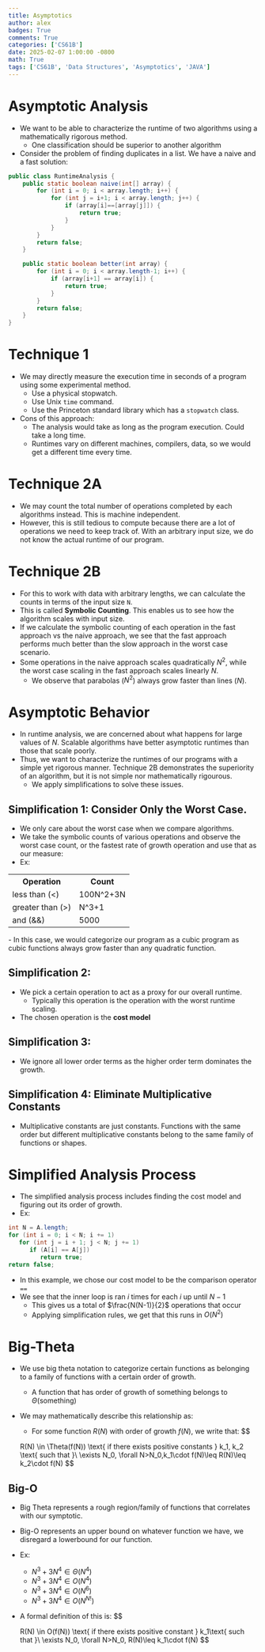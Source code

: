 ```yaml
---
title: Asymptotics
author: alex
badges: True
comments: True
categories: ['CS61B']
date: 2025-02-07 1:00:00 -0800
math: True
tags: ['CS61B', 'Data Structures', 'Asymptotics', 'JAVA']
---
```


# Asymptotic Analysis
- We want to be able to characterize the runtime of two algorithms using a mathematically rigorous method.
    - One classification should be superior to another algorithm
- Consider the problem of finding duplicates in a list. We have a naive and a fast solution:


```java
public class RuntimeAnalysis {
    public static boolean naive(int[] array) {
        for (int i = 0; i < array.length; i++) {
            for (int j = i+1; i < array.length; j++) {
                if (array[i]==[array[j]]) {
                    return true;
                }
            }
        }
        return false;
    }

    public static boolean better(int array) {
        for (int i = 0; i < array.length-1; i++) {
            if (array[i+1] == array[i]) {
                return true;
            }
        }
        return false;
    }
}
```

# Technique 1
- We may directly measure the execution time in seconds of a program using some experimental method.
    - Use a physical stopwatch.
    - Use Unix `time` command.
    - Use the Princeton standard library which has a `stopwatch` class.
- Cons of this approach:
    - The analysis would take as long as the program execution. Could take a long time.
    - Runtimes vary on different machines, compilers, data, so we would get a different time every time.

# Technique 2A
- We may count the total number of operations completed by each algorithms instead. This is machine independent.
- However, this is still tedious to compute because there are a lot of operations we need to keep track of. With an arbitrary input size, we do not know the actual runtime of our program.

# Technique 2B
- For this to work with data with arbitrary lengths, we can calculate the counts in terms of the input size `N`.
- This is called **Symbolic Counting**. This enables us to see how the algorithm scales with input size. 
- If we calculate the symbolic counting of each operation in the fast approach vs the naive approach, we see that the fast approach performs much better than the slow approach in the worst case scenario.
- Some operations in the naive approach scales quadratically $N^2$, while the worst case scaling in the fast approach scales linearly $N$.
    - We observe that parabolas ($N^2$) always grow faster than lines ($N$).

# Asymptotic Behavior
- In runtime analysis, we are concerned about what happens for large values of $N$. Scalable algorithms have better asymptotic runtimes than those that scale poorly.
- Thus, we want to characterize the runtimes of our programs with a simple yet rigorous manner. Technique 2B demonstrates the superiority of an algorithm, but it is not simple nor mathematically rigourous.
    - We apply simplifications to solve these issues.

## Simplification 1: Consider Only the Worst Case.
- We only care about the worst case when we compare algorithms.
- We take the symbolic counts of various operations and observe the worst case count, or the fastest rate of growth operation and use that as our measure:
- Ex:
<table>
    <tr>
        <th>Operation</th>
        <th>Count</th>
    </tr>
    <tr>
        <td>less than (<)</td>
        <td>100N^2+3N</td>
    </tr>
    <tr>
        <td>greater than (>)</td>
        <td>N^3+1</td>
    </tr>
    <tr>
        <td>and (&&)</td>
        <td>5000</td>
    </tr>
</table>
- In this case, we would categorize our program as a cubic program as cubic functions always grow faster than any quadratic function.

## Simplification 2: 
- We pick a certain operation to act as a proxy for our overall runtime.
    - Typically this operation is the operation with the worst runtime scaling.
- The chosen operation is the **cost model**

## Simplification 3:
- We ignore all lower order terms as the higher order term dominates the growth.

## Simplification 4: Eliminate Multiplicative Constants
- Multiplicative constants are just constants. Functions with the same order but different multiplicative constants belong to the same family of functions or shapes.

# Simplified Analysis Process
- The simplified analysis process includes finding the cost model and figuring out its order of growth.
- Ex:


```java
int N = A.length;
for (int i = 0; i < N; i += 1)
   for (int j = i + 1; j < N; j += 1)
      if (A[i] == A[j])
         return true;
return false;
```

- In this example, we chose our cost model to be the comparison operator `==`
- We see that the inner loop is ran $i$ times for each $i$ up until $N-1$
    - This gives us a total of $\frac{N(N-1)}{2}$ operations that occur
    - Applying simplification rules, we get that this runs in $O(N^2)$

# Big-Theta
- We use big theta notation to categorize certain functions as belonging to a family of functions with a certain order of growth.
    - A function that has order of growth of something belongs to $\Theta(\text{something})$
- We may mathematically describe this relationship as:
    - For some function $R(N)$ with order of growth $f(N)$, we write that:
$$
    
    R(N) \in \Theta(f(N)) \text{ if there exists positive constants } k_1, k_2 \text{ such that }\\
    \exists N_0, \forall N>N_0,k_1\cdot f(N)\leq R(N)\leq k_2\cdot f(N) 
$$

## Big-O
- Big Theta represents a rough region/family of functions that correlates with our symptotic.
- Big-O represents an upper bound on whatever function we have, we disregard a lowerbound for our function.
- Ex:
    -  $N^3+3N^4\in\Theta(N^4)$
    -  $N^3+3N^4\in O(N^4)$
    -  $N^3+3N^4\in O(N^6)$
    -  $N^3+3N^4\in O(N^{N!})$
- A formal definition of this is:
$$
    
    R(N) \in O(f(N)) \text{ if there exists positive constant } k_1\text{ such that }\\
    \exists N_0, \forall N>N_0, R(N)\leq k_1\cdot f(N) 
$$
